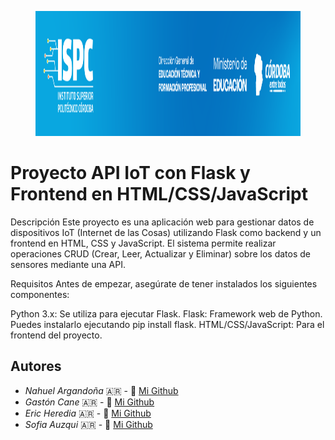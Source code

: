 <figure><img src="./ispc.jpeg" alt="logo" style="height: 200px;"></figure>

# Proyecto API IoT con Flask y Frontend en HTML/CSS/JavaScript
Descripción
Este proyecto es una aplicación web para gestionar datos de dispositivos IoT (Internet de las Cosas) utilizando Flask como backend y un frontend en HTML, CSS y JavaScript. El sistema permite realizar operaciones CRUD (Crear, Leer, Actualizar y Eliminar) sobre los datos de sensores mediante una API.

Requisitos
Antes de empezar, asegúrate de tener instalados los siguientes componentes:

Python 3.x: Se utiliza para ejecutar Flask.
Flask: Framework web de Python. Puedes instalarlo ejecutando pip install flask.
HTML/CSS/JavaScript: Para el frontend del proyecto.

## Autores

- *Nahuel Argandoña* 🇦🇷 - 🐣 [Mi Github](https://github.com/Aubar48)
- *Gastón Cane* 🇦🇷 - 🐣 [Mi Github](https://github.com/GasmauC)
- *Eric Heredia* 🇦🇷 - 🐣 [Mi Github](https://github.com/Eric-Heredia)
- *Sofia Auzqui* 🇦🇷 - 🐣 [Mi Github](https://github.com/Sofyauzqui)

